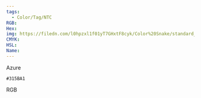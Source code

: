 ```yaml
---
tags:
  - Color/Tag/NTC
RGB:
Hex:
img: https://filedn.com/l0hpzxl1f01yT7GHxtF8cyk/Color%20Snake/standard_csv_to_svg//315BA1.svg
CMYK:
HSL:
Name:
---
```

Azure
```palette
#315BA1
```
RGB
